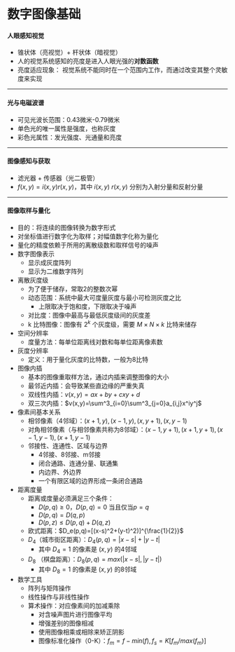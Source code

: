 # 数字图像基础
#### 人眼感知视觉
* 锥状体（亮视觉）+ 杆状体（暗视觉）
* 人的视觉系统感知的亮度是进入人眼光强的**对数函数**
* 亮度适应现象： 视觉系统不能同时在一个范围内工作，而通过改变其整个灵敏度来实现
---

#### 光与电磁波谱
* 可见光波长范围：0.43微米-0.79微米
* 单色光的唯一属性是强度，也称灰度
* 彩色光属性：发光强度、光通量和亮度
---

#### 图像感知与获取
* 滤光器 + 传感器（光二极管）
* $f(x, y) = i(x, y) r(x, y)$，其中 $i(x, y)$ $r(x, y)$ 分别为入射分量和反射分量
---

#### 图像取样与量化
* 目的：将连续的图像转换为数字形式
* 对坐标值进行数字化为取样；对幅值数字化称为量化
* 量化的精度依赖于所用的离散级数和取样信号的噪声
* 数字图像表示
    * 显示成灰度阵列
    * 显示为二维数字阵列
* 离散灰度级
    * 为了便于储存，常取2的整数次幂
    * 动态范围：系统中最大可度量灰度与最小可检测灰度之比
        * 上限取决于饱和度，下限取决于噪声
    * 对比度：图像中最高与最低灰度级间的灰度差
    * k 比特图像：图像有 $2^k$ 个灰度级，需要 $M\times N\times k$ 比特来储存
* 空间分辨率
    * 度量方法：每单位距离线对数和每单位距离像素数
* 灰度分辨率
    * 定义：用于量化灰度的比特数，一般为8比特
* 图像内插
    * 基本的图像重取样方法，通过内插来调整图像的大小
    * 最邻近内插：会导致某些直边缘的严重失真
    * 双线性内插：$v(x,y)=ax+by+cxy+d$ 
    * 双三次内插：$v(x,y)=\sum^3_{i=0}\sum^3_{j=0}a_{i,j}x^iy^j$
* 像素间基本关系
    * 相邻像素（4邻域）：$(x+1,y),(x-1,y),(x,y+1),(x,y-1)$
    * 对角相邻像素（与相邻像素共称为8邻域）：$(x-1,y+1),(x+1,y+1),(x-1,y-1),(x+1,y-1)$
    * 邻接性、连通性、区域与边界
        * 4邻接、8邻接、m邻接
        * 闭合通路、连通分量、联通集
        * 内边界、外边界
        * 一个有限区域的边界形成一条闭合通路
* 距离度量
    * 距离或度量必须满足三个条件：
        * $D(p,q)≥0$，$D(p,q)=0$ 当且仅当$p=q$
        * $D(p,q)=D(q,p)$
        * $D(p,z)≤D(p,q)+D(q,z)$
    * 欧式距离：$D_e(p,q)=[(x-s)^2+(y-t)^2)]^{\frac{1}{2}}$
    * $D_4$（城市街区距离）：$D_4(p,q)=|x-s|+|y-t|$
        * 其中 $D_4 = 1$ 的像素是 $(x,y)$ 的4邻域
    * $D_8$ （棋盘距离）：$D_8(p,q)=max(|x-s|,|y-t|)$
        * 其中 $D_8 = 1$ 的像素是 $(x,y)$ 的8邻域
* 数学工具
    * 阵列与矩阵操作
    * 线性操作与非线性操作
    * 算术操作：对应像素间的加减乘除
        * 对含噪声图片进行图像平均
        * 增强差别的图像相减
        * 使用图像相乘或相除来矫正阴影
        * 图像标准化操作（0-K）：$f_m=f-min(f),f_s=K[f_m/max(f_m)]$ 
